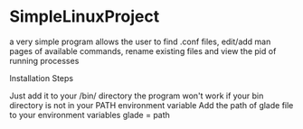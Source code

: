 # SimpleLinuxProject
a very simple program allows the user to find .conf files, edit/add man pages of available commands, rename existing files and view the pid of running processes

Installation Steps

Just add it to your /bin/  directory the program won't work if your bin directory is not in your PATH environment variable
Add the path of glade file to your environment variables glade = path
